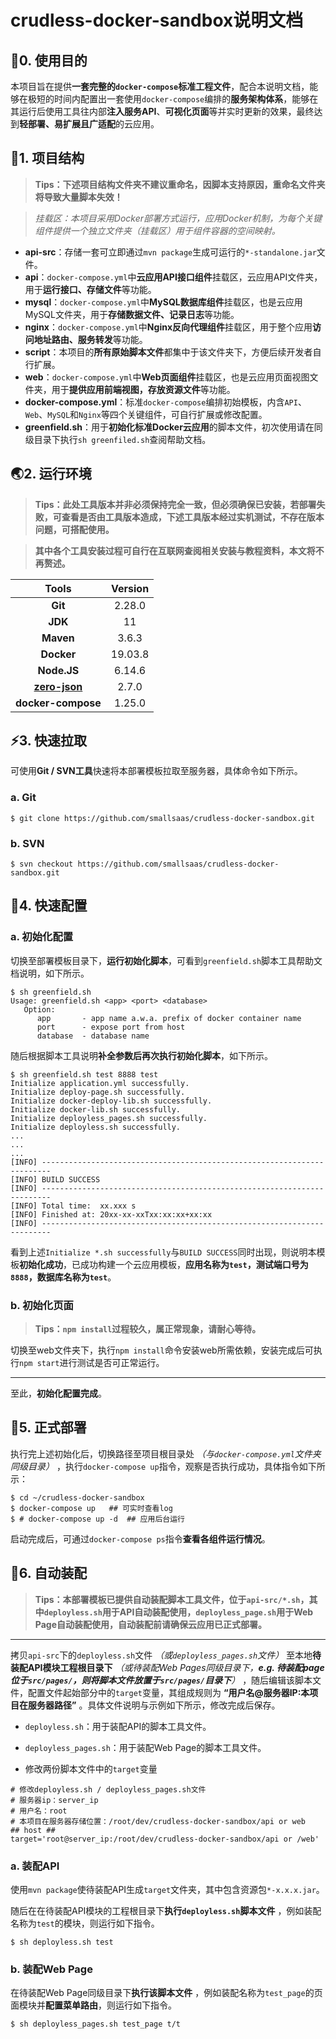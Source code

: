 # crudless-docker-sandbox说明文档

## :dart:0. 使用目的

本项目旨在提供**一套完整的`docker-compose`标准工程文件**，配合本说明文档，能够在极短的时间内配置出一套使用`docker-compose`编排的**服务架构体系**，能够在其运行后使用工具往内部**注入服务API**、**可视化页面**等并实时更新的效果，最终达到**轻部署、易扩展且广适配**的云应用。

## :tokyo_tower:1. 项目结构

>**Tips：下述项目结构文件夹不建议重命名，因脚本支持原因，重命名文件夹将导致大量脚本失效！**

>**挂载区：本项目采用Docker部署方式运行，应用Docker机制，为每个关键组件提供一个独立文件夹*（挂载区）*用于组件容器的空间映射。**

- **api-src**：存储一套可立即通过`mvn package`生成可运行的`*-standalone.jar`文件。
- **api**：`docker-compose.yml`中**云应用API接口组件**挂载区，云应用API文件夹，用于**运行接口、存储文件**等功能。
- **mysql**：`docker-compose.yml`中**MySQL数据库组件**挂载区，也是云应用MySQL文件夹，用于**存储数据文件、记录日志**等功能。
- **nginx**：`docker-compose.yml`中**Nginx反向代理组件**挂载区，用于整个应用**访问地址路由、服务转发**等功能。
- **script**：本项目的**所有原始脚本文件**都集中于该文件夹下，方便后续开发者自行扩展。
- **web**：`docker-compose.yml`中**Web页面组件**挂载区，也是云应用页面视图文件夹，用于**提供应用前端视图，存放资源文件**等功能。
- **docker-compose.yml**：标准`docker-compose`编排初始模板，内含`API`、`Web`、`MySQL`和`Nginx`等四个关键组件，可自行扩展或修改配置。
- **greenfield.sh**：用于**初始化标准Docker云应用**的脚本文件，初次使用请在同级目录下执行`sh greenfiled.sh`查阅帮助文档。

## :earth_asia:2. 运行环境

>**Tips：此处工具版本并非必须保持完全一致，但必须确保已安装，若部署失败，可查看是否由工具版本造成，下述工具版本经过实机测试，不存在版本问题，可搭配使用。**

>**其中各个工具安装过程可自行在互联网查阅相关安装与教程资料，本文将不再赘述。**

|                          Tools                           | Version |
| :------------------------------------------------------: | :-----: |
|                         **Git**                          | 2.28.0  |
|                         **JDK**                          |   11    |
|                        **Maven**                         |  3.6.3  |
|                        **Docker**                        | 19.03.8 |
|                       **Node.JS**                        | 6.14.6  |
| **[zero-json](https://github.com/kequandian/zero-json)** |  2.7.0  |
|                    **docker-compose**                    | 1.25.0  |

## ⚡3. 快速拉取

可使用**Git / SVN工具**快速将本部署模板拉取至服务器，具体命令如下所示。

### a. Git

```shell
$ git clone https://github.com/smallsaas/crudless-docker-sandbox.git
```

### b. SVN

```shell
$ svn checkout https://github.com/smallsaas/crudless-docker-sandbox.git
```

## :memo:4. 快速配置

### a. 初始化配置

切换至部署模板目录下，**运行初始化脚本**，可看到`greenfield.sh`脚本工具帮助文档说明，如下所示。

```shell
$ sh greenfield.sh
Usage: greenfield.sh <app> <port> <database>
   Option:
      app       - app name a.w.a. prefix of docker container name
      port      - expose port from host
      database  - database name
```

随后根据脚本工具说明**补全参数后再次执行初始化脚本**，如下所示。

```shell
$ sh greenfield.sh test 8888 test
Initialize application.yml successfully.
Initialize deploy-page.sh successfully.
Initialize docker-deploy-lib.sh successfully.
Initialize docker-lib.sh successfully.
Initialize deployless_pages.sh successfully.
Initialize deployless.sh successfully.
...
...
...
[INFO] ------------------------------------------------------------------------
[INFO] BUILD SUCCESS
[INFO] ------------------------------------------------------------------------
[INFO] Total time:  xx.xxx s
[INFO] Finished at: 20xx-xx-xxTxx:xx:xx+xx:xx
[INFO] ------------------------------------------------------------------------
```

看到上述`Initialize *.sh successfully`与`BUILD SUCCESS`同时出现，则说明本模板**初始化成功**，已成功构建一个云应用模板，**应用名称为`test`，测试端口号为`8888`，数据库名称为`test`**。

### b. 初始化页面

>**Tips：`npm install`过程较久，属正常现象，请耐心等待。**

切换至web文件夹下，执行`npm install`命令安装web所需依赖，安装完成后可执行`npm start`进行测试是否可正常运行。

---

至此，**初始化配置完成**。

## :dash:5. 正式部署

执行完上述初始化后，切换路径至项目根目录处 *（与`docker-compose.yml`文件夹同级目录）* ，执行`docker-compose up`指令，观察是否执行成功，具体指令如下所示：

```shell
$ cd ~/crudless-docker-sandbox
$ docker-compose up   ## 可实时查看log
$ # docker-compose up -d  ## 应用后台运行
```

启动完成后，可通过`docker-compose ps`指令**查看各组件运行情况**。

## :pushpin:6. 自动装配

>**Tips：本部署模板已提供自动装配脚本工具文件，位于`api-src/*.sh`，其中`deployless.sh`用于API自动装配使用，`deployless_page.sh`用于Web Page自动装配使用，自动装配前请确保云应用已正式部署。**
---

拷贝`api-src`下的`deployless.sh`文件 *（或`deployless_pages.sh`文件）* 至本地**待装配API模块工程根目录下**  *（或待装配Web Pages同级目录下，**e.g. 待装配page位于`src/pages/`，则将脚本文件放置于`src/pages/`目录下**）* ，随后编辑该脚本文件，配置文件起始部分中的`target`变量，其组成规则为 **“用户名@服务器IP:本项目在服务器路径”** 。具体文件说明与示例如下所示，修改完成后保存。

- `deployless.sh`：用于装配API的脚本工具文件。
- `deployless_pages.sh`：用于装配Web Page的脚本工具文件。

- 修改两份脚本文件中的`target`变量

```shell
# 修改deployless.sh / deployless_pages.sh文件
# 服务器ip：server_ip
# 用户名：root
# 本项目在服务器存储位置：/root/dev/crudless-docker-sandbox/api or web
## host ##
target='root@server_ip:/root/dev/crudless-docker-sandbox/api or /web'
```

### a. 装配API

使用`mvn package`使待装配API生成`target`文件夹，其中包含资源包`*-x.x.x.jar`。

随后在在待装配API模块的工程根目录下**执行`deployless.sh`脚本文件**  ，例如装配名称为`test`的模块，则运行如下指令。

```shell
$ sh deployless.sh test
```

### b. 装配Web Page

在待装配Web Page同级目录下**执行该脚本文件** ，例如装配名称为`test_page`的页面模块并**配置菜单路由**，则运行如下指令。

```shell
$ sh deployless_pages.sh test_page t/t
```

